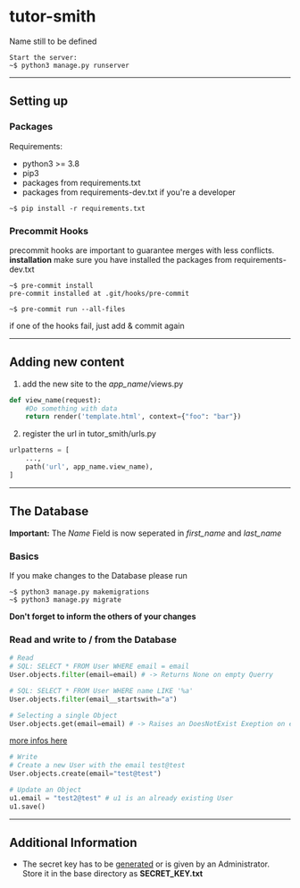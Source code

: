 # tutor-smith

Name still to be defined

````shell
Start the server:
~$ python3 manage.py runserver
````
---
## Setting up
### Packages
Requirements:
* python3 >= 3.8
* pip3
* packages from requirements.txt
* packages from requirements-dev.txt if you're a developer

````shell
~$ pip install -r requirements.txt
````
### Precommit Hooks
precommit hooks are important to guarantee merges with less conflicts.
**installation**
make sure you have installed the packages from requirements-dev.txt
````shell
~$ pre-commit install
pre-commit installed at .git/hooks/pre-commit

~$ pre-commit run --all-files
````
if one of the hooks fail, just add & commit again

---

## Adding new content
1. add the new site to the *app_name*/views.py
````python
def view_name(request):
    #Do something with data
    return render('template.html', context={"foo": "bar"})
````
2. register the url in tutor_smith/urls.py
````python
urlpatterns = [
    ...,
    path('url', app_name.view_name),
]
````
---
## The Database
**Important:** The *Name* Field is now seperated in *first_name* and *last_name*
### Basics
If you make changes to the Database please run
````shell
~$ python3 manage.py makemigrations
~$ python3 manage.py migrate
````
**Don't forget to inform the others of your changes**
</br>
### Read and write to / from the Database
```python
# Read
# SQL: SELECT * FROM User WHERE email = email
User.objects.filter(email=email) # -> Returns None on empty Querry

# SQL: SELECT * FROM User WHERE name LIKE '%a'
User.objects.filter(email__startswith="a")

# Selecting a single Object
User.objects.get(email=email) # -> Raises an DoesNotExist Exeption on empty Querry
````
[more infos here](https://docs.djangoproject.com/en/3.2/topics/db/queries/#retrieving-all-objects)
````python
# Write
# Create a new User with the email test@test
User.objects.create(email="test@test")

# Update an Object
u1.email = "test2@test" # u1 is an already existing User
u1.save()
````
---
## Additional Information
* The secret key has to be [generated](https://djecrety.ir/) or is given by an Administrator.
Store it in the base directory as **SECRET_KEY.txt**
